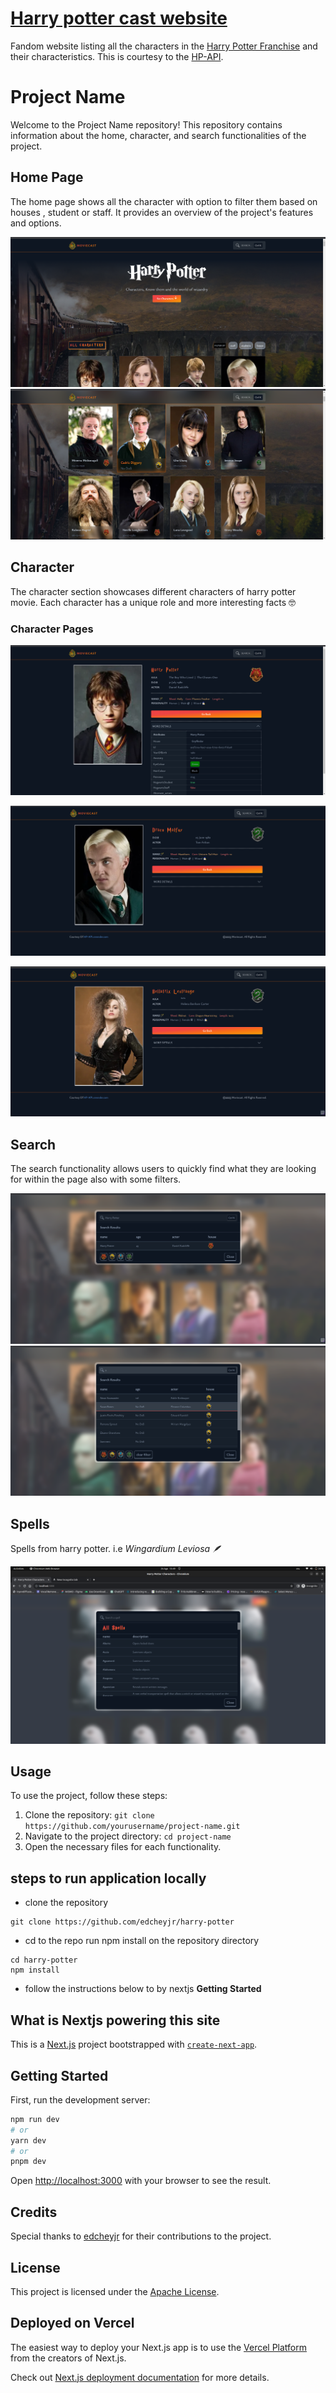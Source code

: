 # [Harry potter cast website](https://moviecast.vercel.app/)

Fandom website listing all the characters in the [Harry Potter Franchise](https://www.imdb.com/title/tt0241527/) and their characteristics. This is courtesy to the [HP-API](https://hp-api.onrender.com/).

<!-- prettier-ignore-start -->
<!-- [![Build Status][build-badge]][build]
[![Code Coverage][coverage-badge]][coverage] -->
<!-- [![version][version-badge]][package] -->
<!-- [![downloads][downloads-badge]][npmtrends]
[![Apache License][license-badge]][license] -->
<!-- [![All Contributors][all-contributors-badge]](#contributors) -->
<!-- [![PRs Welcome][prs-badge]][prs]
[![Code of Conduct][coc-badge]][coc] -->
<!-- [![Discord][discord-badge]][discord] -->
<!-- [![Watch on GitHub][github-watch-badge]][github-watch]
[![Star on GitHub][github-star-badge]][github-star] -->
<!-- [![Tweet][twitter-badge]][twitter] -->
<!-- prettier-ignore-end -->

<!-- todo add screenshots and also link to the website -->

# Project Name

Welcome to the Project Name repository! This repository contains information about the home, character, and search functionalities of the project.

## Home Page

The home page shows all the character with option to filter them based on houses , student or staff. It provides an overview of the project's features and options.

![Home Page](images/home.png)
![Home Page](images/home1.png)

## Character

The character section showcases different characters of harry potter movie. Each character has a unique role and more interesting facts 🤓

### Character Pages

![Character 1](images/character.png)

![Character 2](images/character1.png)

![Character 3](images/character2.png)

## Search

The search functionality allows users to quickly find what they are looking for within the page also with some filters.

![Search](images/search.png)
![Search](images/search1.png)

## Spells

Spells from harry potter. i.e _Wingardium Leviosa 🪶_

![Spells Modal](images/spells.png)

## Usage

To use the project, follow these steps:

1. Clone the repository: `git clone https://github.com/yourusername/project-name.git`
2. Navigate to the project directory: `cd project-name`
3. Open the necessary files for each functionality.

<!-- steps to run application locally -->

## steps to run application locally

- clone the repository

```
git clone https://github.com/edcheyjr/harry-potter
```

- cd to the repo run npm install on the repository directory

```
cd harry-potter
npm install
```

- follow the instructions below to by nextjs **Getting Started**

## What is Nextjs powering this site

This is a [Next.js](https://nextjs.org/) project bootstrapped with [`create-next-app`](https://github.com/vercel/next.js/tree/canary/packages/create-next-app).

## Getting Started

First, run the development server:

```bash
npm run dev
# or
yarn dev
# or
pnpm dev
```

Open [http://localhost:3000](http://localhost:3000) with your browser to see the result.

## Credits

Special thanks to [edcheyjr](https://github.com/edcheyjr) for their contributions to the project.

## License

This project is licensed under the [Apache License](LICENSE).

## Deployed on Vercel

The easiest way to deploy your Next.js app is to use the [Vercel Platform](https://vercel.com/new?utm_medium=default-template&filter=next.js&utm_source=create-next-app&utm_campaign=create-next-app-readme) from the creators of Next.js.

Check out [Next.js deployment documentation](https://nextjs.org/docs/deployment) for more details.
